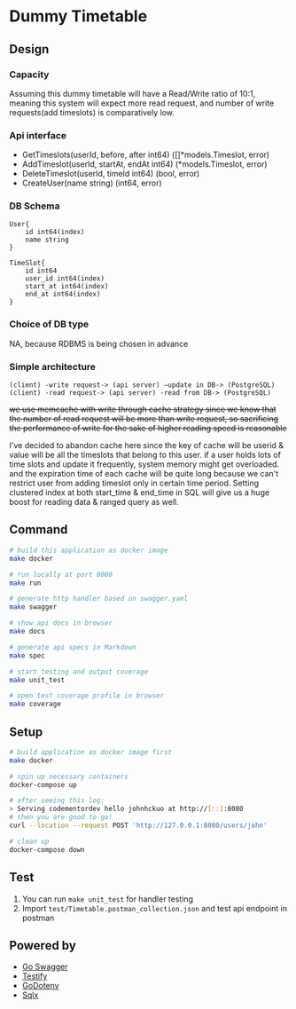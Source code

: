 # Dummy Timetable

## Design
### Capacity
Assuming this dummy timetable will have a Read/Write ratio of 10:1, meaning this system will expect more read request, and number of write requests(add timeslots) is comparatively low.

### Api interface
- GetTimeslots(userId, before, after int64) ([]*models.Timeslot, error)
- AddTimeslot(userId, startAt, endAt int64) (*models.Timeslot, error)
- DeleteTimeslot(userId, timeId int64) (bool, error)
- CreateUser(name string) (int64, error)

### DB Schema
```
User{
    id int64(index)
    name string
}

TimeSlot{
    id int64
    user_id int64(index)
    start_at int64(index)
    end_at int64(index)
}
```
### Choice of DB type
NA, because RDBMS is being chosen in advance

### Simple architecture
```
(client) -write request-> (api server) –update in DB-> (PostgreSQL)
(client) -read request-> (api server) -read from DB-> (PostgreSQL)
```
~~we use memcache with write through cache strategy since we know that the number of read request will be more than write request, so sacrificing the performance of write for the sake of higher reading speed is reasonable~~

I've decided to abandon cache here since the key of cache will be userid & value will be all the timeslots that belong to this user.
if a user holds lots of time slots and update it frequently, system memory might get overloaded. and the expiration time of each cache will be quite long because we can't restrict user from adding timeslot only in certain time period. 
Setting clustered index at both start_time & end_time in SQL will give us a huge boost for reading data & ranged query as well.

## Command

```bash
# build this application as docker image
make docker

# run locally at port 8080
make run

# generate http handler based on swagger.yaml
make swagger

# show api docs in browser
make docs

# generate api specs in Markdown
make spec

# start testing and output coverage
make unit_test

# open test coverage profile in browser
make coverage
```

## Setup

```bash
# build application as docker image first
make docker

# spin up necessary containers
docker-compose up

# after seeing this log: 
> Serving codementordev hello johnhckuo at http://[::]:8080
# then you are good to go!
curl --location --request POST 'http://127.0.0.1:8080/users/john'

# clean up
docker-compose down
```

## Test

1. You can run `make unit_test` for handler testing
1. Import `test/Timetable.postman_collection.json` and test api endpoint in postman

## Powered by
- [Go Swagger](https://goswagger.io/)
- [Testify](https://github.com/stretchr/testify)
- [GoDotenv](https://pkg.go.dev/github.com/joho/godotenv?utm_source=godoc)
- [Sqlx](https://jmoiron.github.io/sqlx/)

